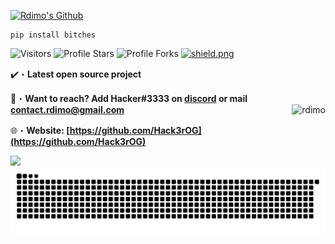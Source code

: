 <a href="https://github.com/Hack3rOG" target="_blank"> <img src="https://cdn.discordapp.com/attachments/853347983639052318/857962898718720030/Rdimos_Github.png" alt="Rdimo's Github"/></a>

```sh-session
pip install bitches
```

<img src="https://komarev.com/ghpvc/?username=rdimo&label=Profile%20Views&color=008042&style=flat&label=Visitors" alt="Visitors"></a>
<img src="https://img.shields.io/badge/dynamic/json?&label=Total%20Stars&color=008042&style=flat&style=for-the-badge&query=%24.stars&url=https://api.github-star-counter.workers.dev/user/Rdimo" alt="Profile Stars"></a>
<img src="https://img.shields.io/badge/dynamic/json?&label=Total%20Forks&color=008042&style=flat&style=for-the-badge&query=%24.forks&url=https://api.github-star-counter.workers.dev/user/Rdimo" alt="Profile Forks"></a>
<a href="https://github.com/Hack3rOG" target="_blank"> <img src="https://discordapp.com/api/guilds/947966975374680175/widget.png?style=shield" alt="shield.png"></a>

✔️・**Latest open source project [](https://github.com/Hack3rOG/)**

📩・**Want to reach? Add Hacker#3333 on [discord](https://github.com/Hack3rOG/invite) or mail [contact.rdimo@gmail.com](mailto:contact.rdimo@gmail.com)**
</a><img align="right" src="https://github-readme-stats.vercel.app/api/top-langs?username=rdimo&count_private=true&hide=procfile,css&theme=dark&border_color=000000&cache_seconds=1800&layout=compact&langs_count=10&custom_title=Most Used Coding Languages" alt="rdimo" /> </p>
🌐・**Website: [https://github.com/Hack3rOG](https://github.com/Hack3rOG)**

<a href="https://github.com/Hack3rOG" target="_blank"> <img src="https://discord.c99.nl/widget/theme-1/991247763587211264.png"/></a>
<a href="https://github.com/Hack3rOG" target="_blank"><img src="https://github.com/Rdimo/Rdimo/blob/output/github-contribution-grid-snake.svg" alt="sneke"></a>
